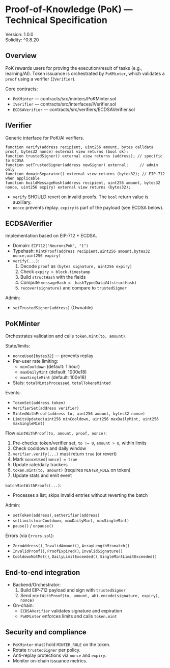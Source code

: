 # Proof‑of‑Knowledge (PoK) — Technical Specification

Version: 1.0.0  
Solidity: ^0.8.20

## Overview
PoK rewards users for proving the execution/result of tasks (e.g., learning/AI). Token issuance is orchestrated by `PoKMinter`, which validates a `proof` using a verifier (`IVerifier`).

Core contracts:
- `PoKMinter` — contracts/src/minters/PoKMinter.sol
- `IVerifier` — contracts/src/interfaces/IVerifier.sol
- `ECDSAVerifier` — contracts/src/verifiers/ECDSAVerifier.sol

## IVerifier
Generic interface for PoK/AI verifiers.

```solidity
function verify(address recipient, uint256 amount, bytes calldata proof, bytes32 nonce) external view returns (bool ok);
function trustedSigner() external view returns (address); // specific to ECDSA
function setTrustedSigner(address newSigner) external;     // admin only
function domainSeparator() external view returns (bytes32); // EIP-712 when applicable
function buildMessageHash(address recipient, uint256 amount, bytes32 nonce, uint256 expiry) external view returns (bytes32);
```

- `verify` SHOULD revert on invalid proofs. The `bool` return value is auxiliary.
- `nonce` prevents replay. `expiry` is part of the payload (see ECDSA below).

## ECDSAVerifier
Implementation based on EIP‑712 + ECDSA.

- Domain: `EIP712("NeuronsPoK", "1")`
- Typehash: `MintProof(address recipient,uint256 amount,bytes32 nonce,uint256 expiry)`
- `verify(...)`:
  1. Decode `proof` as `(bytes signature, uint256 expiry)`
  2. Check `expiry > block.timestamp`
  3. Build `structHash` with the fields
  4. Compute `messageHash = _hashTypedDataV4(structHash)`
  5. `recover(signature)` and compare to `trustedSigner`

Admin:
- `setTrustedSigner(address)` (Ownable)

## PoKMinter
Orchestrates validation and calls `token.mint(to, amount)`.

State/limits:
- `nonceUsed[bytes32]` — prevents replay
- Per-user rate limiting:
  - `minCooldown` (default: 1 hour)
  - `maxDailyMint` (default: 1000e18)
  - `maxSingleMint` (default: 100e18)
- Stats: `totalMintsProcessed`, `totalTokensMinted`

Events:
- `TokenSet(address token)`
- `VerifierSet(address verifier)`
- `MintedWithProof(address to, uint256 amount, bytes32 nonce)`
- `LimitsUpdated(uint256 minCooldown, uint256 maxDailyMint, uint256 maxSingleMint)`

Flow `mintWithProof(to, amount, proof, nonce)`:
1. Pre-checks: token/verifier set, `to != 0`, `amount > 0`, within limits
2. Check cooldown and daily window
3. `verifier.verify(...)` must return `true` (or revert)
4. Mark `nonceUsed[nonce] = true`
5. Update rate/daily trackers
6. `token.mint(to, amount)` (requires `MINTER_ROLE` on token)
7. Update stats and emit event

`batchMintWithProofs(...)`:
- Processes a list; skips invalid entries without reverting the batch

Admin:
- `setToken(address)`, `setVerifier(address)`
- `setLimits(minCooldown, maxDailyMint, maxSingleMint)`
- `pause()` / `unpause()`

Errors (via `Errors.sol`):
- `ZeroAddress()`, `InvalidAmount()`, `ArrayLengthMismatch()`
- `InvalidProof()`, `ProofExpired()`, `InvalidSignature()`
- `CooldownNotMet()`, `DailyLimitExceeded()`, `SingleMintLimitExceeded()`

## End-to-end integration
- Backend/Orchestrator:
  1. Build EIP‑712 payload and sign with `trustedSigner`
  2. Send `mintWithProof(to, amount, abi.encode(signature, expiry), nonce)`
- On-chain:
  - `ECDSAVerifier` validates signature and expiration
  - `PoKMinter` enforces limits and calls `token.mint`

## Security and compliance
- `PoKMinter` must hold `MINTER_ROLE` on the token.
- Rotate `trustedSigner` per policy.
- Anti-replay protections via `nonce` and `expiry`.
- Monitor on-chain issuance metrics.
